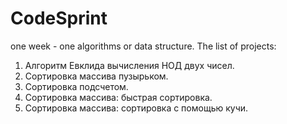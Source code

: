 CodeSprint
==========

one week - one algorithms or data structure.
The list of projects:
1) Алгоритм Евклида вычисления НОД двух чисел.
2) Сортировка массива пузырьком.
3) Сортировка подсчетом.
4) Сортировка массива: быстрая сортировка.
5) Сортировка массива: сортировка с помощью кучи.
